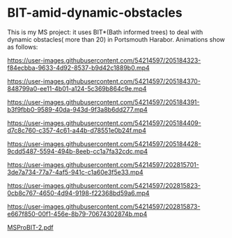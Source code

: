 # BIT-amid-dynamic-obstacles
This is my MS project: it uses BIT*(Bath informed trees) to deal with dynamic obstacles( more than 20) in Portsmouth Harabor.
Animations show as follows:



https://user-images.githubusercontent.com/54214597/205184323-f84ecbba-9633-4d92-8537-b9d42c1889b0.mp4



https://user-images.githubusercontent.com/54214597/205184370-848799a0-ee11-4b01-a124-5c369b864c9e.mp4




https://user-images.githubusercontent.com/54214597/205184391-b3f9fbb0-9589-40da-943d-9f3a8b6dd277.mp4




https://user-images.githubusercontent.com/54214597/205184409-d7c8c760-c357-4c61-a44b-d78551e0b24f.mp4

https://user-images.githubusercontent.com/54214597/205184428-9cdd5487-5594-494b-8eeb-cc1a7fa32cdc.mp4



https://user-images.githubusercontent.com/54214597/202815701-3de7a734-77a7-4af5-941c-c1a60e3f5e33.mp4




https://user-images.githubusercontent.com/54214597/202815823-0cb8c767-4650-4d94-9198-f22368bd59a6.mp4



https://user-images.githubusercontent.com/54214597/202815873-e667f850-00f1-456e-8b79-70674302874b.mp4

[MSProBIT-2.pdf](https://github.com/yw1055/BIT-amid-dynamic-obstacles/files/10045360/MSProBIT-2.pdf)
